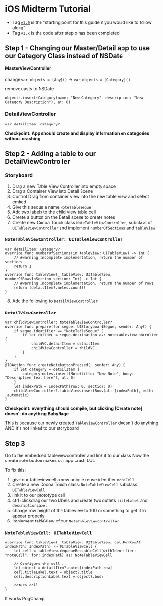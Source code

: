 # iOS Midterm Tutorial
- Tag [`v1.0`](https://github.com/Aw3someOne/IOSMidterm/releases/tag/v1.0) is the "starting point for this guide if you would like to follow along"
- Tag `v1.x` is the code after step x has been completed

## Step 1 - Changing our Master/Detail app to use our Category Class instead of NSDate

#### MasterViewController

change `var objects = [Any]()` -> `var objects = [Category]()`

remove casts to NSDate

`objects.insert(Category(name: "New Category", description: "New Category Description"), at: 0)`

### DetailViewController
`var detailItem: Category?`

**Checkpoint: App should create and display information on categories without crashing**

## Step 2 - Adding a table to our DetailViewController

### Storyboard

1. Drag a new Table View Controller into empty space
2. Drag a Container View into Detail Scene
3. Control Drag from container view into the new table view and select embed
4. Give this segue a name `NoteTableSegue`
5. Add two labels to the child view table cell
6. Create a button on the Detail scene to create notes
7. Create new Cocoa Touch class `NoteTableViewController`, subclass of `UITableViewController` and implement `numberOfSections` and `tableView`

### `NoteTableViewController: UITableViewController`
```
var detailItem: Category?
override func numberOfSections(in tableView: UITableView) -> Int {
    // #warning Incomplete implementation, return the number of sections
    return 1
}
override func tableView(_ tableView: UITableView, numberOfRowsInSection section: Int) -> Int {
    // #warning Incomplete implementation, return the number of rows
    return (detailItem?.notes.count)!
}
```
8. Add the following to `DetailViewController`
### `DetailViewController`
```
var childViewController: NoteTableViewController?
override func prepare(for segue: UIStoryboardSegue, sender: Any?) {
    if segue.identifier == "NoteTableSegue" {
        if let childVC = segue.destination as? NoteTableViewController {
            childVC.detailItem = detailItem
            childViewController = childVC
        }
    }
}
@IBAction func createNoteButtonPressed(_ sender: Any) {
    if let category = detailItem {
        category.notes.insert(Note(title: "New Note", body: "Descriptive text here"), at: 0)
    }
    let indexPath = IndexPath(row: 0, section: 0)
    childViewController?.tableView.insertRows(at: [indexPath], with: .automatic)
}
```
**Checkpoint: everything should compile, but clicking [Create note] doesn't do anything BabyRage**

This is because our newly created `TableViewController` doesn't do anything AND it's not linked to our storyboard

## Step 3

Go to the embedded tableviewcontroller and link it to our class
Now the create note button makes our app crash LUL

To fix this:

1. give our tableviewcell a new unique reuse identifier `noteCell`
2. Create a new Cocoa Touch class: `NoteTableViewCell` subclass: `UITableViewCell`
3. link it to our prototype cell
4. ctrl+clickdrag our two labels and create two outlets `titleLabel` and `descriptionLabel`
5. change row height of the tableview to 100 or something to get it to appear properly
6. Implement tableView of our `NoteTableViewController`
### `NoteTableViewCell: UITableViewCell`
```
override func tableView(_ tableView: UITableView, cellForRowAt indexPath: IndexPath) -> UITableViewCell {
    let cell = tableView.dequeueReusableCell(withIdentifier: "noteCell", for: indexPath) as! NoteTableViewCell

    // Configure the cell...
    let object = detailItem?.notes[indexPath.row]
    cell.titleLabel.text = object?.title
    cell.descriptionLabel.text = object?.body

    return cell
}
```
It works PogChamp

